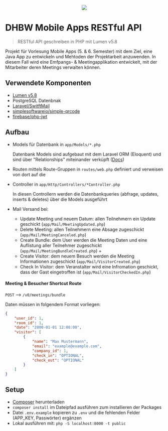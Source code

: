 <p align="center"><img src="http://www.dhbw-mannheim.de/fileadmin/templates/default/img/DHBW_d_MA_46mm_4c.svg"></p>

# DHBW Mobile Apps RESTful API

> RESTful API geschreiben in PHP mit Lumen v5.8

Projekt für Vorlesung Mobile Apps (5. & 6. Semester) mit dem Ziel, eine Java App zu entwickeln und Mehtoden der Projektarbeit anzuwenden.
In diesem Fall wird eine Emfpangs- & Meetingapplikation entwickelt, mit der Mitarbeiter deren Meetings verwalten können.

## Verwendete Komponenten
- [Lumen v5.8](https://lumen.laravel.com/docs/5.8)
- PostgreSQL Datenbnak
- [Laravel/SwitftMail](https://laravel.com/docs/5.8/mail)
- [simplesoftwareio/simple-qrcode](https://github.com/SimpleSoftwareIO/simple-qrcode)
- [firebase/php-jwt](https://github.com/firebase/php-jwt)

## Aufbau
- Models für Datenbank in `app/Models/*.php`
    
    Datenbank Models sind aufgebaut mit dem Laravel ORM (Eloquent) und sind über "Relationships" miteinander verküpft ([Docs](https://laravel.com/docs/5.8/eloquent))
- Routen mittels Route-Gruppen in `routes/web.php` definiert und verweisen von dort auf die
- Controller in `app/Http/Controllers/*Controller.php`

    In diesen Controllern werden die Datenbankqueries (abfrage, updates, inserts & deletes) über die Models ausgeführt
- Mail Versand bei:
    - Update Meeting und neuem Datum: allen Teilnehmern ein Update geschickt (`app/Mail/MeetingUpdated.php`)
    - Delete Meeting: allen Teilnehmern eine Absage zugeschickt (`app/Mail/MeetingCanceled.php`)
    - Create Bundle: dem User werden die Meeting Daten und eine Auflistung aller Teilnehmer zugeschickt (`app/Mail/MeetingBundleCreated.php`) +
    - Create Visitor: dem neuem Besuch werden die Meeting Informationen zugeschickt (`app/Mail/VisitorCreated.php`)
    - Check In Visitor: dem Veranstalter wird eine Infromation geschickt, dass der Gast eingetroffen ist (`app/Mail/VisitorCheckedIn.php`)

#### Meeting & Besucher Shortcut Route
`POST` --> `/v0/meetings/bundle`

Daten müssen in folgendem Format vorliegen:
````json
{
    "user_id": 1,
    "room_id": 1,
    "date": "2000-01-01 12:00:00",
    "visitor": [
        {
            "name": "Max Mustermann",
            "email": "example@example.com",
            "company_id": 1,
            "check_in": "OPTIONAL",
            "check_out": "OPTIONAL"
        }
    ]
}
````

## Setup
- [Composer](https://getcomposer.org/download/) herunterladen
- `composer install` im Dateipfad ausführen zum installieren der Packages
- Datei `.env.example` kopieren zu `.env` und die fehlenden Felder (APP_KEY, Passwörter) ergänzen
- Lokal ausführen mit: `php -S localhost:8000 -t public`
